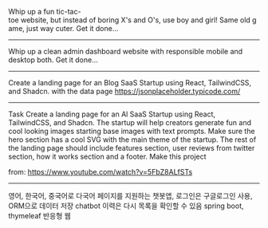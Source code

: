 Whip up a fun tic-tac-toe website, but instead of boring X's and O's, use boy and girl! Same old game, just way cuter. Get it done...

---
Whip up a clean admin dashboard website with responsible mobile and desktop both. Get it done...



---
Create a landing page for an Blog SaaS Startup using React, TailwindCSS, and Shadcn. with the data page https://jsonplaceholder.typicode.com/

---
Task
Create a landing page for an Al SaaS Startup using React, TailwindCSS, and Shadcn. The startup will help creators generate fun and cool looking images starting base images with text prompts. Make sure the hero section has a cool SVG with the main theme of the startup. The rest of the landing page should include features section, user reviews from twitter section, how it works section and a footer. Make this project

from: https://www.youtube.com/watch?v=5FbZ8ALfSTs

---
영어, 한국어, 중국어로 다국어 페이지를 지원하는 챗봇앱, 
로그인은 구글로그인 사용,
ORM으로 데이터 저장
chatbot 이력은 다시 목록을 확인할 수 있음
spring boot, thymeleaf
반응형 웹

